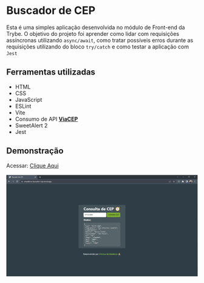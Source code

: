 # Buscador de CEP

Esta é uma simples aplicação desenvolvida no módulo de Front-end da Trybe. O objetivo do projeto foi aprender como lidar com requisições assíncronas utilizando ```async/await```, como tratar possíveis erros durante as requisições utilizando do bloco ```try/catch``` e como testar a aplicação com ```Jest```

## Ferramentas utilizadas

- HTML
- CSS
- JavaScript
- ESLint
- Vite
- Consumo de API **[ViaCEP](https://viacep.com.br/)**
- SweetAlert 2
- Jest

## Demonstração

Acessar: [Clique Aqui](https://vmedeiros-buscador-cep.vercel.app/)

![](/src/images/desktop_demo.png)
